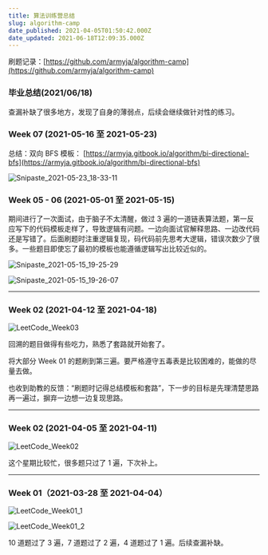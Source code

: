 ```yaml
---
title: 算法训练营总结
slug: algorithm-camp
date_published: 2021-04-05T01:50:42.000Z
date_updated: 2021-06-18T12:09:35.000Z
---
```


刷题记录：[https://github.com/armyja/algorithm-camp](https://github.com/armyja/algorithm-camp)

### 毕业总结(2021/06/18)

查漏补缺了很多地方，发现了自身的薄弱点，后续会继续做针对性的练习。

### Week 07 (2021-05-16 至 2021-05-23)

总结：双向 BFS 模板： [https://armyja.gitbook.io/algorithm/bi-directional-bfs](https://armyja.gitbook.io/algorithm/bi-directional-bfs)

![Snipaste_2021-05-23_18-33-11](https://bucket.armyja-online.uk/blog/content/images/2021/05/Snipaste_2021-05-23_18-33-11.jpg)

### Week 05 - 06 (2021-05-01 至 2021-05-15)

期间进行了一次面试，由于脑子不太清醒，做过 3 遍的一道链表算法题，第一反应写下的代码模板走样了，导致逻辑有问题。一边向面试官解释思路、一边改代码还是写错了。后面刷题时注重逻辑复现，码代码前先思考大逻辑，错误次数少了很多。一些题目即使忘了最初的模板也能遵循逻辑写出比较近似的。

![Snipaste_2021-05-15_19-25-29](https://bucket.armyja-online.uk/blog/content/images/2021/05/Snipaste_2021-05-15_19-25-29.jpg)

![Snipaste_2021-05-15_19-26-07](https://bucket.armyja-online.uk/blog/content/images/2021/05/Snipaste_2021-05-15_19-26-07.jpg)

---

### Week 02 (2021-04-12 至 2021-04-18)

![LeetCode_Week03](https://bucket.armyja-online.uk/blog/content/images/2021/04/LeetCode_Week03.png)

回溯的题目做得有些吃力，熟悉了套路就开始套了。

将大部分 Week 01 的题刷到第三遍。要严格遵守五毒表是比较困难的，能做的尽量去做。

也收到助教的反馈：“刷题时记得总结模板和套路”，下一步的目标是先理清楚思路再一遍过，摒弃一边想一边复现思路。

---

### Week 02 (2021-04-05 至 2021-04-11)

![LeetCode_Week02](https://bucket.armyja-online.uk/blog/content/images/2021/04/LeetCode_Week02.png)

这个星期比较忙，很多题只过了 1 遍，下次补上。

---

### Week 01（2021-03-28 至 2021-04-04）

![LeetCode_Week01_1](https://bucket.armyja-online.uk/blog/content/images/2021/04/LeetCode_Week01_1.png)

![LeetCode_Week01_2](https://bucket.armyja-online.uk/blog/content/images/2021/04/LeetCode_Week01_2.png)

10 道题过了 3 遍，7 道题过了 2 遍，4 道题过了 1 遍。后续查漏补缺。
